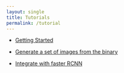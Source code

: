 ```yaml
---
layout: single
title: Tutorials
permalink: /tutorial
---
```

- [Getting Started](getting_started.html)

<!-- Next step -->
- [Generate a set of images from the binary](ipynb_generate_images.html)

- [Integrate with faster RCNN](faster_rcnn.html)
